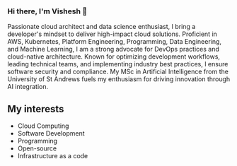 ### Hi there, I'm Vishesh 👋

Passionate cloud architect and data science enthusiast, I bring a developer's mindset to deliver high-impact cloud solutions.
Proficient in AWS, Kubernetes, Platform Engineering, Programming, Data Engineering, and Machine Learning, I am a strong advocate
for DevOps practices and cloud-native architecture. Known for optimizing development workflows, leading technical teams, and
implementing industry best practices, I ensure software security and compliance. My MSc in Artificial Intelligence from the University
of St Andrews fuels my enthusiasm for driving innovation through AI integration.

## My interests

- Cloud Computing
- Software Development
- Programming
- Open-source
- Infrastructure as a code


